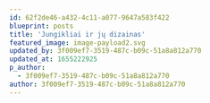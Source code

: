 ```yaml
---
id: 62f2de46-a432-4c11-a077-9647a583f422
blueprint: posts
title: 'Jungikliai ir jų dizainas'
featured_image: image-payload2.svg
updated_by: 3f009ef7-3519-487c-b09c-51a8a812a770
updated_at: 1655222925
p_author:
  - 3f009ef7-3519-487c-b09c-51a8a812a770
author: 3f009ef7-3519-487c-b09c-51a8a812a770
---
```


